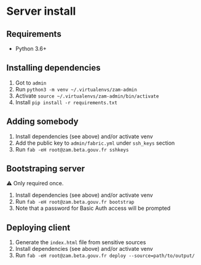 # Server install

## Requirements

*   Python 3.6+

## Installing dependencies

1.  Got to `admin`
2.  Run `python3 -m venv ~/.virtualenvs/zam-admin`
3.  Activate `source ~/.virtualenvs/zam-admin/bin/activate`
4.  Install `pip install -r requirements.txt`

## Adding somebody

1.  Install dependencies (see above) and/or activate venv
2.  Add the public key to `admin/fabric.yml` under `ssh_keys` section
3.  Run `fab -eH root@zam.beta.gouv.fr sshkeys`

## Bootstraping server

⚠️ Only required once.

1.  Install dependencies (see above) and/or activate venv
2.  Run `fab -eH root@zam.beta.gouv.fr bootstrap`
3.  Note that a password for Basic Auth access will be prompted

## Deploying client

1.  Generate the `index.html` file from sensitive sources
2.  Install dependencies (see above) and/or activate venv
3.  Run `fab -eH root@zam.beta.gouv.fr deploy --source=path/to/output/`
